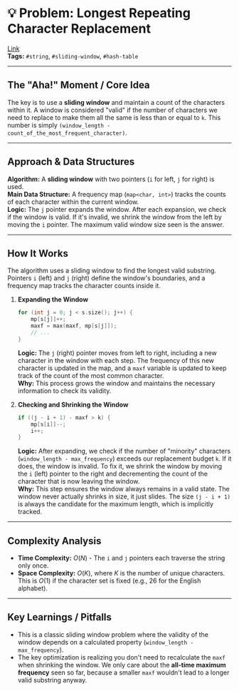 # 💡 Problem: Longest Repeating Character Replacement
[Link](https://leetcode.com/problems/longest-repeating-character-replacement/)
<br>
**Tags:** `#string`, `#sliding-window`, `#hash-table`

---

## The "Aha!" Moment / Core Idea
The key is to use a **sliding window** and maintain a count of the characters within it. A window is considered "valid" if the number of characters we need to replace to make them all the same is less than or equal to `k`. This number is simply `(window_length - count_of_the_most_frequent_character)`.

---

## Approach & Data Structures
**Algorithm:** A **sliding window** with two pointers (`i` for left, `j` for right) is used.
<br>
**Main Data Structure:** A frequency map (`map<char, int>`) tracks the counts of each character within the current window.
<br>
**Logic:** The `j` pointer expands the window. After each expansion, we check if the window is valid. If it's invalid, we shrink the window from the left by moving the `i` pointer. The maximum valid window size seen is the answer.

---

## How It Works
The algorithm uses a sliding window to find the longest valid substring. Pointers `i` (left) and `j` (right) define the window's boundaries, and a frequency map tracks the character counts inside it.

1.  **Expanding the Window**
    ```cpp
    for (int j = 0; j < s.size(); j++) {
        mp[s[j]]++;
        maxf = max(maxf, mp[s[j]]);
        // ...
    }
    ```
    **Logic:** The `j` (right) pointer moves from left to right, including a new character in the window with each step. The frequency of this new character is updated in the map, and a `maxf` variable is updated to keep track of the count of the most common character.
    <br>
    **Why:** This process grows the window and maintains the necessary information to check its validity.

2.  **Checking and Shrinking the Window**
    ```cpp
    if ((j - i + 1) - maxf > k) {
        mp[s[i]]--;
        i++;
    }
    ```
    **Logic:** After expanding, we check if the number of "minority" characters (`window_length - max_frequency`) exceeds our replacement budget `k`. If it does, the window is invalid. To fix it, we shrink the window by moving the `i` (left) pointer to the right and decrementing the count of the character that is now leaving the window.
    <br>
    **Why:** This step ensures the window always remains in a valid state. The window never actually shrinks in size, it just slides. The size `(j - i + 1)` is always the candidate for the maximum length, which is implicitly tracked.

---

## Complexity Analysis
* **Time Complexity:** $O(N)$ - The `i` and `j` pointers each traverse the string only once.
* **Space Complexity:** $O(K)$, where $K$ is the number of unique characters. This is $O(1)$ if the character set is fixed (e.g., 26 for the English alphabet).

---

## Key Learnings / Pitfalls
* This is a classic sliding window problem where the validity of the window depends on a calculated property (`window_length - max_frequency`).
* The key optimization is realizing you don't need to recalculate the `maxf` when shrinking the window. We only care about the **all-time maximum frequency** seen so far, because a smaller `maxf` wouldn't lead to a longer valid substring anyway.
